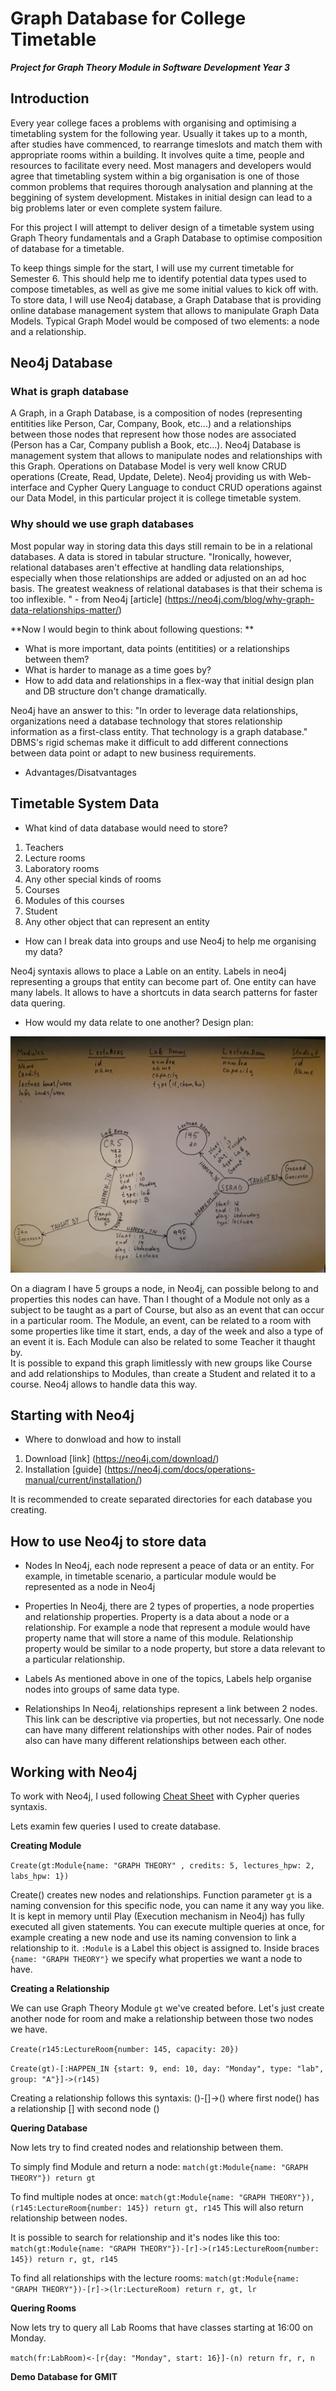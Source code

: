 # Graph Database for College Timetable
_**Project for Graph Theory Module in Software Development Year 3**_

## Introduction
Every year college faces a problems with organising and optimising a timetabling system for the following year.
Usually it takes up to a month, after studies have commenced, to rearrange timeslots 
and match them with appropriate rooms within a building. It involves quite a time, people and resources to facilitate every need.
Most managers and developers would agree that timetabling system within a big organisation is one of those common problems
that requires thorough analysation and planning at the beggining of system development. Mistakes in initial design can lead to 
a big problems later or even complete system failure. 

For this project I will attempt to deliver design of a timetable system using Graph Theory fundamentals 
and a Graph Database to optimise composition of database for a timetable.
	
To keep things simple for the start, I will use my current timetable for Semester 6. 
This should help me to identify potential data types used to compose timetables, as well as give me some initial values to kick off with.
To store data, I will use Neo4j database, a Graph Database that is providing online database management system 
that allows to manipulate Graph Data Models. Typical Graph Model would be composed of two elements: a node and a relationship.
	
## Neo4j Database 
### What is graph database

A Graph, in a Graph Database, is a composition of nodes (representing entitities like Person, Car, Company, Book, etc...)
and a relationships between those nodes that represent how those nodes are associated (Person has a Car, Company publish a Book, etc...).
Neo4j Database is management system that allows to manipulate nodes and relationships with this Graph. 
Operations on Database Model is very well know CRUD operations (Create, Read, Update, Delete). Neo4j providing us with 
Web-interface and Cypher Query Language to conduct CRUD operations against our Data Model, in this particular project it is 
college timetable system.

### Why should we use graph databases

Most popular way in storing data this days still remain to be in a relational databases. A data is stored in
tabular structure. "Ironically, however, relational databases aren't effective at handling data relationships, 
especially when those relationships are added or adjusted on an ad hoc basis.
The greatest weakness of relational databases is that their schema is too inflexible. " - from Neo4j [article] (https://neo4j.com/blog/why-graph-data-relationships-matter/)

**Now I would begin to think about following questions: **
* What is more important, data points (entitities) or a relationships between them? 
* What is harder to manage as a time goes by? 
* How to add data and relationships in a flex-way that initial design plan and DB structure don't change dramatically.
	
Neo4j have an answer to this: "In order to leverage data relationships, organizations need a database technology 
that stores relationship information as a first-class entity. That technology is a graph database."
DBMS's rigid schemas make it difficult to add different connections between data point or adapt to new business requirements.

* Advantages/Disatvantages 

	
## Timetable System Data
* What kind of data database would need to store?
1) Teachers
2) Lecture rooms
3) Laboratory rooms
4) Any other special kinds of rooms
5) Courses
6) Modules of this courses
7) Student
8) Any other object that can represent an entity 


* How can I break data into groups and use Neo4j to help me organising my data?

Neo4j syntaxis allows to place a Lable on an entity. Labels in neo4j representing a groups that entity can become part of. One entity can have many labels. It allows to have a shortcuts in data search patterns for faster data quering. 

* How would my data relate to one another? Design plan:

![](https://github.com/EddyCodeIt/College_Timetable_Graph_DB_Design/blob/master/Doc%20Snippets/design_plan.jpg)

On a diagram I have 5 groups a node, in Neo4j, can possible belong to and properties this nodes can have. 
Than I thought of a Module not only as a subject to be taught as a part of Course, but also as an event that can occur in
a particular room. The Module, an event, can be related to a room with some properties like time it start, ends, a day of the week
and also a type of an event it is. 
Each Module can also be related to some Teacher it thaught by.  
It is possible to expand this graph limitlessly with new groups like Course and add relationships to Modules, than create
a Student and related it to a course. Neo4j allows to handle data this way. 

## Starting with Neo4j 
* Where to donwload and how to install
1) Download [link] (https://neo4j.com/download/)
2) Installation [guide] (https://neo4j.com/docs/operations-manual/current/installation/)

It is recommended to create separated directories for each database you creating. 

## How to use Neo4j to store data
* Nodes
In Neo4j, each node represent a peace of data or an entity. 
For example, in timetable scenario, a particular module would be represented as a node in Neo4j

* Properties
In Neo4j, there are 2 types of properties, a node properties and relationship properties.
Property is a data about a node or a relationship. 
For example a node that represent a module would have property name that will store a name of this module.
Relationship property would be similar to a node property, but store a data relevant to a particular relationship.

* Labels
As mentioned above in one of the topics, Labels help organise nodes into groups of same data type.

* Relationships
In Neo4j, relationships represent a link between 2 nodes. This link can be descriptive via properties, but not necessarly.
One node can have many different relationships with other nodes. Pair of nodes also can have many different relationships
between each other.

## Working with Neo4j

To work with Neo4j, I used following [Cheat Sheet](https://neo4j.com/docs/cypher-refcard/current/) with Cypher queries syntaxis.

Lets examin few queries I used to create database. 

**Creating Module** 

`Create(gt:Module{name: "GRAPH THEORY" , credits: 5, lectures_hpw: 2, labs_hpw: 1})`

Create() creates new nodes and relationships.
Function parameter `gt` is a naming convension for this specific node, you can name it any way you like. It is kept in memory until Play (Execution mechanism in Neo4j) has fully executed all given statements.
You can execute multiple queries at once, for example creating a new node and use its naming convension
to link a relationship to it. 
`:Module` is a Label this object is assigned to. 
Inside braces `{name: "GRAPH THEORY"}` we specify what properties we want a node to have.

**Creating a Relationship** 

We can use Graph Theory Module `gt` we've created before.
Let's just create another node for room and make a relationship between those two nodes we have.

`Create(r145:LectureRoom{number: 145, capacity: 20})`

`Create(gt)-[:HAPPEN_IN {start: 9, end: 10, day: "Monday", type: "lab", group: "A"}]->(r145)`

Creating a relationship follows this syntaxis: ()-[]->()
where first node() has a relationship [] with second node ()

**Quering Database** 

Now lets try to find created nodes and relationship between them.

To simply find Module and return a node: 
`match(gt:Module{name: "GRAPH THEORY"}) return gt`

To find multiple nodes at once: 
`match(gt:Module{name: "GRAPH THEORY"}),(r145:LectureRoom{number: 145})
return gt, r145`
This will also return relationship between nodes.

It is possible to search for relationship and it's nodes like this too: 
`match(gt:Module{name: "GRAPH THEORY"})-[r]->(r145:LectureRoom{number: 145})
return r, gt, r145`

To find all relationships with the lecture rooms:
`match(gt:Module{name: "GRAPH THEORY"})-[r]->(lr:LectureRoom)
return r, gt, lr`


**Quering Rooms**

Now lets try to query all Lab Rooms that have classes starting at 16:00 on Monday.

`match(fr:LabRoom)<-[r{day: "Monday", start: 16}]-(n) return fr, r, n`


**Demo Database for GMIT**


